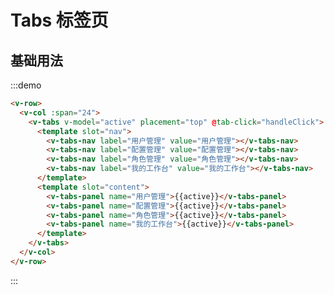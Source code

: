 # Tabs 标签页

## 基础用法

:::demo 

```html
<v-row>
  <v-col :span="24">
    <v-tabs v-model="active" placement="top" @tab-click="handleClick">
      <template slot="nav">
        <v-tabs-nav label="用户管理" value="用户管理"></v-tabs-nav>
        <v-tabs-nav label="配置管理" value="配置管理"></v-tabs-nav>
        <v-tabs-nav label="角色管理" value="角色管理"></v-tabs-nav>
        <v-tabs-nav label="我的工作台" value="我的工作台"></v-tabs-nav>
      </template>
      <template slot="content">
        <v-tabs-panel name="用户管理">{{active}}</v-tabs-panel>
        <v-tabs-panel name="配置管理">{{active}}</v-tabs-panel>
        <v-tabs-panel name="角色管理">{{active}}</v-tabs-panel>
        <v-tabs-panel name="我的工作台">{{active}}</v-tabs-panel>
      </template>
    </v-tabs>
  </v-col>
</v-row>
```
:::

<script>
  import Row from '@/components/row';
  import Col from '@/components/col';
  import Tabs from '@/components/tabs';
  import TabsNav from '@/components/tabs-nav';
  import TabsPanel from '@/components/tabs-panel';

  export default {
    components: {
      VRow: Row,
      VCol: Col,
      VTabs: Tabs,
      VTabsNav: TabsNav,
      VTabsPanel: TabsPanel,
    },
    data() {
      return {
        active: '配置管理',
      };
    },
    methods: {
      handleClick(val) {
        this.active = val;
      },
    },
  };
</script>